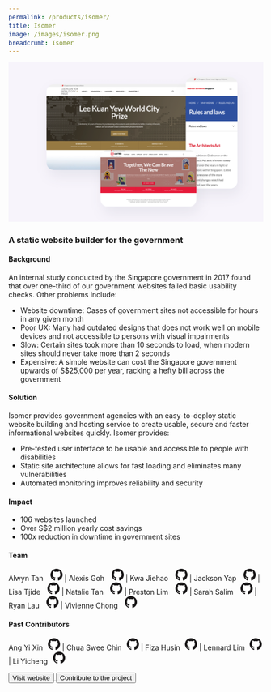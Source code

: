 ```yaml
---
permalink: /products/isomer/
title: Isomer
image: /images/isomer.png
breadcrumb: Isomer
---
```

![github](/images/isomer.png)

### A static website builder for the government

#### Background 

An internal study conducted by the Singapore government in 2017 found that over one-third of our government websites failed basic usability checks. Other problems include: 

* Website downtime: Cases of government sites not accessible for hours in any given month
* Poor UX: Many had outdated designs that does not work well on mobile devices and not accessible to persons with visual impairments
* Slow: Certain sites took more than 10 seconds to load, when modern sites should never take more than 2 seconds
* Expensive: A simple website can cost the Singapore government upwards of S$25,000 per year, racking a hefty bill across the government

#### Solution

Isomer provides government agencies with an easy-to-deploy static website building and hosting service to create usable, secure and faster informational websites quickly. Isomer provides:

* Pre-tested user interface to be usable and accessible to people with disabilities
* Static site architecture allows for fast loading and eliminates many vulnerabilities
* Automated monitoring improves reliability and security

#### Impact

* 106 websites launched
* Over S$2 million yearly cost savings
* 100x reduction in downtime in government sites

#### Team

Alwyn Tan <a href="https://github.com/lonerifle" style="display: inline-block; width: 24px; height: 24px; margin-bottom: -5px; margin-left: 10px;">
    <img border="0" alt="Github account" src="/images/Github-Mark-32px.png">
</a> | Alexis Goh <a href="https://github.com/gweiying" style="display: inline-block; width: 24px; height: 24px; margin-bottom: -5px; margin-left: 10px;">
    <img border="0" alt="Github account" src="/images/Github-Mark-32px.png">
</a> | Kwa Jiehao <a href="https://github.com/kwajiehao" style="display: inline-block; width: 24px; height: 24px; margin-bottom: -5px; margin-left: 10px;">
    <img border="0" alt="Github account" src="/images/Github-Mark-32px.png">
</a> | Jackson Yap <a href="https://github.com/jakusann" style="display: inline-block; width: 24px; height: 24px; margin-bottom: -5px; margin-left: 10px;">
    <img border="0" alt="Github account" src="/images/Github-Mark-32px.png">
</a> | Lisa Tjide <a href="https://github.com/sasasa54" style="display: inline-block; width: 24px; height: 24px; margin-bottom: -5px; margin-left: 10px;">
    <img border="0" alt="Github account" src="/images/Github-Mark-32px.png">
</a> | Natalie Tan <a href="https://github.com/NatMaeTan" style="display: inline-block; width: 24px; height: 24px; margin-bottom: -5px; margin-left: 10px;">
    <img border="0" alt="Github account" src="/images/Github-Mark-32px.png">
</a> | Preston Lim <a href="https://github.com/prestonlimlianjie" style="display: inline-block; width: 24px; height: 24px; margin-bottom: -5px; margin-left: 10px;">
    <img border="0" alt="Github account" src="/images/Github-Mark-32px.png">
</a> | Sarah Salim <a href="https://github.com/sarahsalim" style="display: inline-block; width: 24px; height: 24px; margin-bottom: -5px; margin-left: 10px;">
    <img border="0" alt="Github account" src="/images/Github-Mark-32px.png">
</a> | Ryan Lau <a href="https://github.com/rlyss" style="display: inline-block; width: 24px; height: 24px; margin-bottom: -5px; margin-left: 10px;">
    <img border="0" alt="Github account" src="/images/Github-Mark-32px.png">
</a> | Vivienne Chong <a href="https://github.com/viviennechong" style="display: inline-block; width: 24px; height: 24px; margin-bottom: -5px; margin-left: 10px;">
    <img border="0" alt="Github account" src="/images/Github-Mark-32px.png">
</a>

#### Past Contributors

Ang Yi Xin<a href="https://github.com/artylope"  style="display: inline-block; width: 24px; height: 24px; margin-bottom: -5px; margin-left: 10px;">
    <img border="0" alt="Github account" src="/images/Github-Mark-32px.png">
</a> | Chua Swee Chin<a href="https://github.com/chuasweechin" style="display: inline-block; width: 24px; height: 24px; margin-bottom: -5px; margin-left: 10px;">
    <img border="0" alt="Github account" src="/images/Github-Mark-32px.png">
</a> | Fiza Husin<a href="https://github.com/f1zaz" style="display: inline-block; width: 24px; height: 24px; margin-bottom: -5px; margin-left: 10px;">
    <img border="0" alt="Github account" src="/images/Github-Mark-32px.png">
</a> | Lennard Lim<a href="https://github.com/lennardl" style="display: inline-block; width: 24px; height: 24px; margin-bottom: -5px; margin-left: 10px;">
    <img border="0" alt="Github account" src="/images/Github-Mark-32px.png">
</a> | Li Yicheng<a href="https://github.com/oliverli" style="display: inline-block; width: 24px; height: 24px; margin-bottom: -5px; margin-left: 10px;">
    <img border="0" alt="Github account" src="/images/Github-Mark-32px.png">
</a>

<a href="https://isomer.gov.sg/" target="_blank">
    <button class="bp-button is-secondary is-medium has-text-white is-uppercase search-button">
        Visit website
    </button> 
</a> <a href="https://github.com/isomerpages" target="_blank">
    <button class="bp-button is-secondary is-medium has-text-white is-uppercase search-button">
        Contribute to the project
    </button> 
</a>